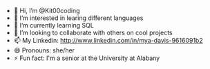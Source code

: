 - 👋 Hi, I’m @Kit00coding
- 👀 I’m interested in learing different languages
- 🌱 I’m currently learning SQL
- 💞️ I’m looking to collaborate with others on cool projects
- 📫 My Linkedin: http://www.linkedin.com/in/mya-davis-9616091b2
- 😄 Pronouns: she/her
- ⚡ Fun fact: I'm a senior at the University at Alabany

<!---
Kit00coding/Kit00coding is a ✨ special ✨ repository because its `README.md` (this file) appears on your GitHub profile.
You can click the Preview link to take a look at your changes.
--->
